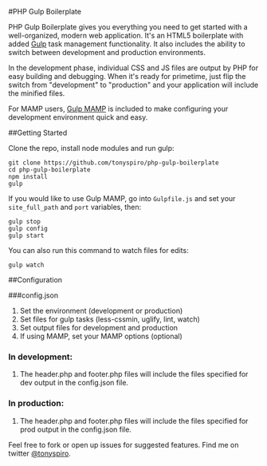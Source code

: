 #PHP Gulp Boilerplate

PHP Gulp Boilerplate gives you everything you need to get started with a well-organized, modern web application.  It's an HTML5 boilerplate with added [Gulp](http://gulpjs.com/) task management functionality. It also includes the ability to switch between development and production environments. 

In the development phase, individual CSS and JS files are output by PHP for easy building and debugging.  When it's ready for primetime, just flip the switch from "development" to "production" and your application will include the minified files.

For MAMP users, [Gulp MAMP](https://github.com/tonyspiro/gulp-mamp) is included to make configuring your development environment quick and easy.

##Getting Started

Clone the repo, install node modules and run gulp:
```
git clone https://github.com/tonyspiro/php-gulp-boilerplate
cd php-gulp-boilerplate
npm install
gulp
```
If you would like to use Gulp MAMP, go into `Gulpfile.js` and set your `site_full_path` and `port` variables, then:
```
gulp stop
gulp config
gulp start
```
You can also run this command to watch files for edits:
```
gulp watch
```

##Configuration

###config.json
1. Set the environment (development or production)
2. Set files for gulp tasks (less-cssmin, uglify, lint, watch)
3. Set output files for development and production
4. If using MAMP, set your MAMP options (optional)

### In development:
1. The header.php and footer.php files will include the files specified for dev output in the config.json file.

### In production:
1. The header.php and footer.php files will include the files specified for prod output in the config.json file.

Feel free to fork or open up issues for suggested features.
Find me on twitter [@tonyspiro](http://twitter.com/tonyspiro).
